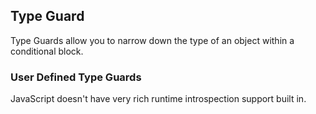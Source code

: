 ## Type Guard
Type Guards allow you to narrow down the type of an object within a conditional block.


### User Defined Type Guards
JavaScript doesn't have very rich runtime introspection support built in.
